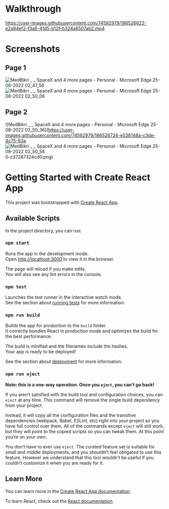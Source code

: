# Walkthrough

https://user-images.githubusercontent.com/74592979/186526622-e2a94ef2-f3a6-41d5-b12f-b324a6507ab2.mp4

# Screenshots

## Page 1

![MedBikri _ _ SpaceX and 4 more pages - Personal - Microsoft​ Edge 25-08-2022 02_47_56](https://user-images.githubusercontent.com/74592979/186526701-cdcb8fac-079f-41b7-9c8f-af7bead2a89c.png)
![MedBikri _ _ SpaceX and 4 more pages - Personal - Microsoft​ Edge 25-08-2022 02_50_06](https://user-images.githubusercontent.com/74592979/186526711-88e2b68e-821f-45db-af2a-5ea033eedfa5.png)

## Page 2

![MedBikri _ _ SpaceX and 4 more pages - Personal - Microsoft​ Edge 25-08-2022 02_50_36](https://user-images.githubusercontent.com/74592979/186526724-e538148a-c3de-4c75-83a
![MedBikri _ _ SpaceX and 4 more pages - Personal - Microsoft​ Edge 25-08-2022 02_50_58](https://user-images.githubusercontent.com/74592979/186526729-cf7c1e7d-4a43-47e6-86fc-f0326d347703.png)
0-c37287324cd0.png)

# Getting Started with Create React App

This project was bootstrapped with [Create React App](https://github.com/facebook/create-react-app).

## Available Scripts

In the project directory, you can run:

### `npm start`

Runs the app in the development mode.\
Open [http://localhost:3000](http://localhost:3000) to view it in the browser.

The page will reload if you make edits.\
You will also see any lint errors in the console.

### `npm test`

Launches the test runner in the interactive watch mode.\
See the section about [running tests](https://facebook.github.io/create-react-app/docs/running-tests) for more information.

### `npm run build`

Builds the app for production to the `build` folder.\
It correctly bundles React in production mode and optimizes the build for the best performance.

The build is minified and the filenames include the hashes.\
Your app is ready to be deployed!

See the section about [deployment](https://facebook.github.io/create-react-app/docs/deployment) for more information.

### `npm run eject`

**Note: this is a one-way operation. Once you `eject`, you can’t go back!**

If you aren’t satisfied with the build tool and configuration choices, you can `eject` at any time. This command will remove the single build dependency from your project.

Instead, it will copy all the configuration files and the transitive dependencies (webpack, Babel, ESLint, etc) right into your project so you have full control over them. All of the commands except `eject` will still work, but they will point to the copied scripts so you can tweak them. At this point you’re on your own.

You don’t have to ever use `eject`. The curated feature set is suitable for small and middle deployments, and you shouldn’t feel obligated to use this feature. However we understand that this tool wouldn’t be useful if you couldn’t customize it when you are ready for it.

## Learn More

You can learn more in the [Create React App documentation](https://facebook.github.io/create-react-app/docs/getting-started).

To learn React, check out the [React documentation](https://reactjs.org/).
